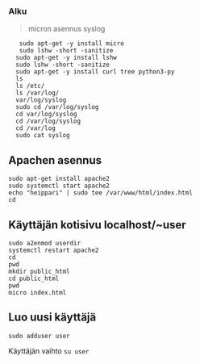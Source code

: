    ### Alku
   
   >micron asennus
   >syslog
    
   ```
      sudo apt-get -y install micro
      sudo lshw -short -sanitize 
     sudo apt-get -y install lshw
     sudo lshw -short -sanitize
     sudo apt-get -y install curl tree python3-py
     ls
     ls /etc/
     ls /var/log/
     var/log/syslog
     sudo cd /var/log/syslog 
     cd var/log/syslog
     cd /var/log/syslog 
     cd /var/log
     sudo cat syslog 
  ```
  
  
  ## Apachen asennus
  
  ```
  sudo apt-get install apache2
  sudo systemctl start apache2
  echo "heippari" | sudo tee /var/www/html/index.html
  cd
  ```
  
  ## Käyttäjän kotisivu localhost/~user
  
  ```
  sudo a2enmod userdir
  systemctl restart apache2
  cd
  pwd 
  mkdir public_html
  cd public_html 
  pwd
  micro index.html
  ```

## Luo uusi käyttäjä

```
sudo adduser user
```

Käyttäjän vaihto `su user`


